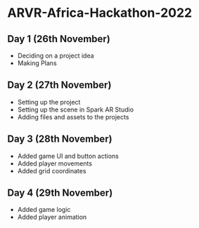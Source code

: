 # ARVR-Africa-Hackathon-2022

## Day 1 (26th November)

- Deciding on a project idea
- Making Plans

## Day 2 (27th November)

- Setting up the project
- Setting up the scene in Spark AR Studio
- Adding files and assets to the projects

## Day 3 (28th November)

- Added game UI and button actions
- Added player movements
- Added grid coordinates

## Day 4 (29th November)

- Added game logic
- Added player animation